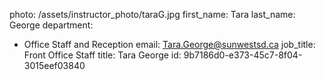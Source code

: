photo: /assets/instructor_photo/taraG.jpg
first_name: Tara
last_name: George
department:
  - Office Staff and Reception
email: Tara.George@sunwestsd.ca
job_title: Front Office Staff
title: Tara George
id: 9b7186d0-e373-45c7-8f04-3015eef03840
